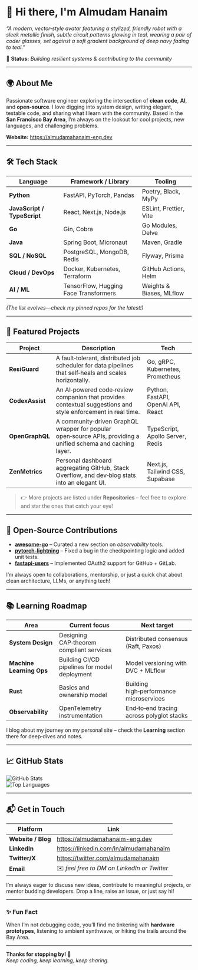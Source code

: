 # 👋 Hi there, I'm **Almudam Hanaim**  
*“A modern, vector‑style avatar featuring a stylized, friendly robot with a sleek metallic finish, subtle circuit patterns glowing in teal, wearing a pair of coder glasses, set against a soft gradient background of deep navy fading to teal.”*  

🚀 **Status:** *Building resilient systems & contributing to the community*  

---

## 🌍 About Me
Passionate software engineer exploring the intersection of **clean code**, **AI**, and **open‑source**. I love digging into system design, writing elegant, testable code, and sharing what I learn with the community. Based in the **San Francisco Bay Area**, I’m always on the lookout for cool projects, new languages, and challenging problems.

**Website:** <https://almudamahanaim-eng.dev>  

---

## 🛠️ Tech Stack

| Language | Framework / Library | Tooling |
|----------|--------------------|---------|
| **Python** | FastAPI, PyTorch, Pandas | Poetry, Black, MyPy |
| **JavaScript / TypeScript** | React, Next.js, Node.js | ESLint, Prettier, Vite |
| **Go** | Gin, Cobra | Go Modules, Delve |
| **Java** | Spring Boot, Micronaut | Maven, Gradle |
| **SQL / NoSQL** | PostgreSQL, MongoDB, Redis | Flyway, Prisma |
| **Cloud / DevOps** | Docker, Kubernetes, Terraform | GitHub Actions, Helm |
| **AI / ML** | TensorFlow, Hugging Face Transformers | Weights & Biases, MLflow |

*(The list evolves—check my pinned repos for the latest!)*
  
---

## 📂 Featured Projects  

| Project | Description | Tech |
|---------|-------------|------|
| **ResiGuard** | A fault‑tolerant, distributed job scheduler for data pipelines that self‑heals and scales horizontally. | Go, gRPC, Kubernetes, Prometheus |
| **CodexAssist** | An AI‑powered code‑review companion that provides contextual suggestions and style enforcement in real time. | Python, FastAPI, OpenAI API, React |
| **OpenGraphQL** | A community‑driven GraphQL wrapper for popular open‑source APIs, providing a unified schema and caching layer. | TypeScript, Apollo Server, Redis |
| **ZenMetrics** | Personal dashboard aggregating GitHub, Stack Overflow, and dev‑blog stats into an elegant UI. | Next.js, Tailwind CSS, Supabase |

> 👉 More projects are listed under **Repositories** – feel free to explore and star the ones that catch your eye!

---

## 🤝 Open‑Source Contributions  

- **[awesome-go](https://github.com/avelino/awesome-go)** – Curated a new section on *observability* tools.  
- **[pytorch‑lightning](https://github.com/Lightning-AI/lightning)** – Fixed a bug in the checkpointing logic and added unit tests.  
- **[fastapi‑users](https://github.com/frankie567/fastapi-users)** – Implemented OAuth2 support for GitHub + GitLab.  

I’m always open to collaborations, mentorship, or just a quick chat about clean architecture, LLMs, or anything tech!  

---

## 📚 Learning Roadmap  

| Area | Current focus | Next target |
|------|---------------|-------------|
| **System Design** | Designing CAP‑theorem compliant services | Distributed consensus (Raft, Paxos) |
| **Machine Learning Ops** | Building CI/CD pipelines for model deployment | Model versioning with DVC + MLflow |
| **Rust** | Basics and ownership model | Building high‑performance microservices |
| **Observability** | OpenTelemetry instrumentation | End‑to‑end tracing across polyglot stacks |

I blog about my journey on my personal site – check the **Learning** section there for deep‑dives and notes.

---

## 📈 GitHub Stats  

![GitHub Stats](https://github-readme-stats.vercel.app/api?username=almudamahanaim&show_icons=true&theme=radical)  
![Top Languages](https://github-readme-stats.vercel.app/api/top-langs/?username=almudamahanaim&layout=compact&theme=radical)

---

## 📬 Get in Touch  

| Platform | Link |
|----------|------|
| **Website / Blog** | <https://almudamahanaim-eng.dev> |
| **LinkedIn** | <https://linkedin.com/in/almudamahanaim> |
| **Twitter/X** | <https://twitter.com/almudamahanaim> |
| **Email** | ✉️ *feel free to DM on LinkedIn or Twitter* |

I’m always eager to discuss new ideas, contribute to meaningful projects, or mentor budding developers. Drop a line, raise an issue, or just say hi!  

---

### ✨ Fun Fact  
When I’m not debugging code, you’ll find me tinkering with **hardware prototypes**, listening to ambient synthwave, or hiking the trails around the Bay Area.  

---

**Thanks for stopping by!** 🌟  
*Keep coding, keep learning, keep sharing.*  
